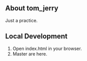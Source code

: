 ## About tom_jerry

   Just a practice.

## Local Development
   
   1. Open index.html in your browser.
   2. Master are here.